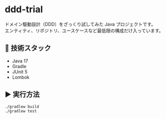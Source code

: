 # ddd-trial

ドメイン駆動設計（DDD）をざっくり試してみた Java プロジェクトです。  
エンティティ、リポジトリ、ユースケースなど最低限の構成だけ入っています。

## 🔧 技術スタック

- Java 17  
- Gradle  
- JUnit 5  
- Lombok  

## ▶️ 実行方法

```bash
./gradlew build
./gradlew test
